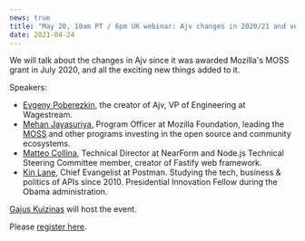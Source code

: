 ```yaml
---
news: true
title: "May 20, 10am PT / 6pm UK webinar: Ajv changes in 2020/21 and version 8 release"
date: 2021-04-24
---
```


We will talk about the changes in Ajv since it was awarded Mozilla's MOSS grant in July 2020, and all the exciting new things added to it.

Speakers:
- [Evgeny Poberezkin](https://github.com/epoberezkin), the creator of Ajv, VP of Engineering at Wagestream.
- [Mehan Jayasuriya](https://github.com/mehan), Program Officer at Mozilla Foundation, leading the [MOSS](https://www.mozilla.org/en-US/moss/) and other programs investing in the open source and community ecosystems.
- [Matteo Collina](https://github.com/mcollina), Technical Director at NearForm and Node.js Technical Steering Committee member, creator of Fastify web framework.
- [Kin Lane](https://github.com/kinlane), Chief Evangelist at Postman. Studying the tech, business & politics of APIs since 2010. Presidential Innovation Fellow during the Obama administration.

[Gajus Kuizinas](https://github.com/gajus) will host the event.

Please [register here](https://us02web.zoom.us/webinar/register/4216192074976/WN_erJ_t4ICTHOnGC1SOybNnw).

<!-- more -->
